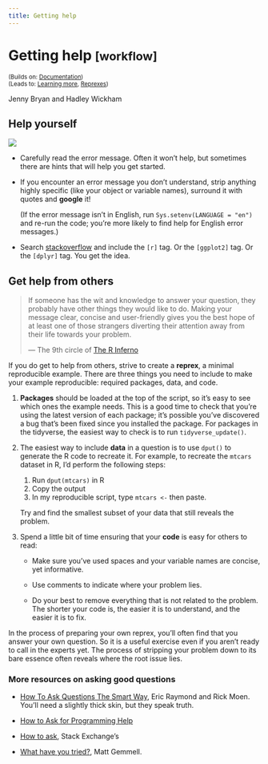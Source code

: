 ```yaml
---
title: Getting help
---
```


<!-- Generated automatically from getting-help.yml. Do not edit by hand -->

# Getting help <small class='workflow'>[workflow]</small>
<small>(Builds on: [Documentation](documentation.md))</small>  
<small>(Leads to: [Learning more](learning-more.md), [Reprexes](reprexes.md))</small>

Jenny Bryan and Hadley Wickham

## Help yourself

![](https://imgs.xkcd.com/comics/tech_support_cheat_sheet.png)

  - Carefully read the error message. Often it won’t help, but sometimes
    there are hints that will help you get started.

  - If you encounter an error message you don’t understand, strip
    anything highly specific (like your object or variable names),
    surround it with quotes and **google** it\!
    
    (If the error message isn’t in English, run `Sys.setenv(LANGUAGE =
    "en")` and re-run the code; you’re more likely to find help for
    English error messages.)

  - Search [stackoverflow](http://stackoverflow.com) and include the
    `[r]` tag. Or the `[ggplot2]` tag. Or the `[dplyr]` tag. You get the
    idea.

## Get help from others

> If someone has the wit and knowledge to answer your question, they
> probably have other things they would like to do. Making your message
> clear, concise and user-friendly gives you the best hope of at least
> one of those strangers diverting their attention away from their life
> towards your problem.
> 
> — The 9th circle of [The R
> Inferno](http://www.burns-stat.com/documents/books/the-r-inferno/)

If you do get to help from others, strive to create a **reprex**, a
minimal reproducible example. There are three things you need to include
to make your example reproducible: required packages, data, and code.

1.  **Packages** should be loaded at the top of the script, so it’s easy
    to see which ones the example needs. This is a good time to check
    that you’re using the latest version of each package; it’s possible
    you’ve discovered a bug that’s been fixed since you installed the
    package. For packages in the tidyverse, the easiest way to check is
    to run `tidyverse_update()`.

2.  The easiest way to include **data** in a question is to use `dput()`
    to generate the R code to recreate it. For example, to recreate the
    `mtcars` dataset in R, I’d perform the following steps:
    
    1.  Run `dput(mtcars)` in R
    2.  Copy the output
    3.  In my reproducible script, type `mtcars <-` then paste.
    
    Try and find the smallest subset of your data that still reveals the
    problem.

3.  Spend a little bit of time ensuring that your **code** is easy for
    others to read:
    
      - Make sure you’ve used spaces and your variable names are
        concise, yet informative.
    
      - Use comments to indicate where your problem lies.
    
      - Do your best to remove everything that is not related to the
        problem.  
        The shorter your code is, the easier it is to understand, and
        the easier it is to fix.

In the process of preparing your own reprex, you’ll often find that you
answer your own question. So it is a useful exercise even if you aren’t
ready to call in the experts yet. The process of stripping your problem
down to its bare essence often reveals where the root issue lies.

### More resources on asking good questions

  - [How To Ask Questions The Smart
    Way](http://www.catb.org/~esr/faqs/smart-questions.html), Eric
    Raymond and Rick Moen. You’ll need a slightly thick skin, but they
    speak truth.

  - [How to Ask for Programming
    Help](http://codingkilledthecat.wordpress.com/2012/06/26/how-to-ask-for-programming-help/)

  - [How to ask](https://codereview.stackexchange.com/help/how-to-ask),
    Stack Exchange’s

  - [What have you tried?](http://mattgemmell.com/what-have-you-tried/),
    Matt Gemmell.

